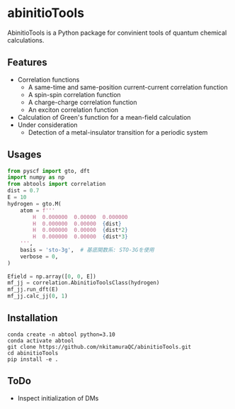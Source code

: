 # abinitioTools
AbinitioTools is a Python package for convinient tools of quantum chemical calculations.

## Features
- Correlation functions
  - A same-time and same-position current-current correlation function
  - A spin-spin correlation function
  - A charge-charge correlation function
  - An exciton correlation function
- Calculation of Green's function for a mean-field calculation
- Under consideration
  - Detection of a metal-insulator transition for a periodic system

## Usages

```python
from pyscf import gto, dft
import numpy as np
from abtools import correlation
dist = 0.7
E = 10
hydrogen = gto.M(
    atom = f'''
        H  0.000000  0.00000  0.000000
        H  0.000000  0.00000  {dist}
        H  0.000000  0.00000  {dist*2}
        H  0.000000  0.00000  {dist*3}
    ''',
    basis = 'sto-3g',  # 基底関数系: STO-3Gを使用
    verbose = 0,
)
    
Efield = np.array([0, 0, E])
mf_jj = correlation.AbinitioToolsClass(hydrogen)
mf_jj.run_dft(E)
mf_jj.calc_jj(0, 1)
```

## Installation

```shell
conda create -n abtool python=3.10
conda activate abtool
git clone https://github.com/nkitamuraQC/abinitioTools.git
cd abinitioTools
pip install -e .
```

## ToDo
- Inspect initialization of DMs
